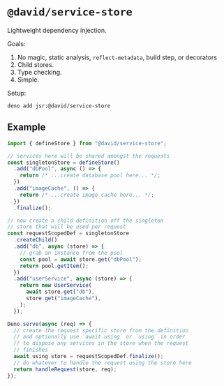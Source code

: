 # `@david/service-store`

Lightweight dependency injection.

Goals:

1. No magic, static analysis, `reflect-metadata`, build step, or decorators
1. Child stores.
1. Type checking.
1. Simple.

Setup:

```
deno add jsr:@david/service-store
```

## Example

```ts
import { defineStore } from "@david/service-store";

// services here will be shared amongst the requests
const singletonStore = defineStore()
  .add("dbPool", async () => {
    return /* ...create database pool here... */;
  })
  .add("imageCache", () => {
    return /* ...create image cache here... */;
  })
  .finalize();

// now create a child definition off the singleton
// store that will be used per request
const requestScopedDef = singletonStore
  .createChild()
  .add("db", async (store) => {
    // grab an instance from the pool
    const pool = await store.get("dbPool");
    return pool.getItem();
  })
  .add("userService", async (store) => {
    return new UserService(
      await store.get("db"),
      store.get("imageCache"),
    );
  });

Deno.serve(async (req) => {
  // create the request specific store from the definition
  // and optionally use `await using` or `using` in order
  // to dispose any services in the store when the request
  // finishes
  await using store = requestScopedDef.finalize();
  // do whatever to handle the request using the store here
  return handleRequest(store, req);
});
```
